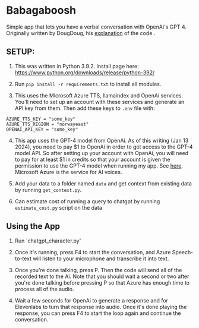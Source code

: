 # Babagaboosh

Simple app that lets you have a verbal conversation with OpenAi's GPT 4.
Originally written by DougDoug, his [explanation](https://www.youtube.com/watch?v=vYE1rkIMj9w) of the code .

## SETUP:

1. This was written in Python 3.9.2. Install page here: https://www.python.org/downloads/release/python-392/

2. Run `pip install -r requirements.txt` to install all modules.

3. This uses the Microsoft Azure TTS, llamaindex and OpenAi services. You'll need to set up an account with these services and generate an API key from them. Then add these keys to `.env` file with:

```
AZURE_TTS_KEY = "some_key"
AZURE_TTS_REGION = "norwayeast"
OPENAI_API_KEY = "some_key"
```

4. This app uses the GPT-4 model from OpenAi. As of this writing (Jan 13 2024), you need to pay $1 to OpenAi in order to get access to the GPT-4 model API. So after setting up your account with OpenAi, you will need to pay for at least $1 in credits so that your account is given the permission to use the GPT-4 model when running my app. See [here](https://help.openai.com/en/articles/7102672-how-can-i-access-gpt-4). Microsoft Azure is the service for AI voices.

5. Add your data to a folder named `data` and get context from existing data by running `get_context.py`.

6. Can estimate cost of running a query to chatgpt by running `estimate_cost.py` script on the data

## Using the App

1. Run `chatgpt_character.py'

2. Once it's running, press F4 to start the conversation, and Azure Speech-to-text will listen to your microphone and transcribe it into text.

3. Once you're done talking, press P. Then the code will send all of the recorded text to the Ai. Note that you should wait a second or two after you're done talking before pressing P so that Azure has enough time to process all of the audio.

4. Wait a few seconds for OpenAi to generate a response and for Elevenlabs to turn that response into audio. Once it's done playing the response, you can press F4 to start the loop again and continue the conversation.
